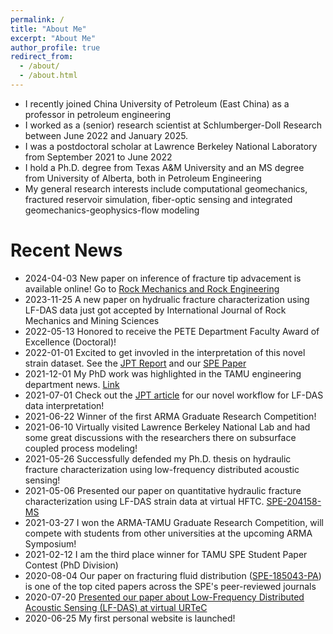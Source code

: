 ```yaml
---
permalink: /
title: "About Me"
excerpt: "About Me"
author_profile: true
redirect_from: 
  - /about/
  - /about.html
---
```


- I recently joined China University of Petroleum (East China) as a professor in petroleum engineering
- I worked as a (senior) research scientist at Schlumberger-Doll Research between June 2022 and January 2025.
- I was a postdoctoral scholar at Lawrence Berkeley National Laboratory from September 2021 to June 2022
- I hold a Ph.D. degree from Texas A&M University and an MS degree from University of Alberta, both in Petroleum Engineering
- My general research interests include computational geomechanics, fractured reservoir simulation, fiber-optic sensing and integrated geomechanics-geophysics-flow modeling

Recent News
======

- 2024-04-03 New paper on inference of fracture tip advacement is available online! Go to [Rock Mechanics and Rock Engineering](https://link.springer.com/article/10.1007/s00603-024-03853-2)
- 2023-11-25 A new paper on hydrualic fracture characterization using LF-DAS data just got accepted by International Journal of Rock Mechanics and Mining Sciences 
- 2022-05-13 Honored to receive the PETE Department Faculty Award of Excellence (Doctoral)!
- 2022-01-01 Excited to get invovled in the interpretation of this novel strain dataset. See the [JPT Report](https://jpt.spe.org/the-sound-of-one-fracture-flowing) and our [SPE Paper](https://doi.org/10.2118/208587-PA)
- 2021-12-01 My PhD work was highlighted in the TAMU engineering department news. [Link](https://engineering.tamu.edu/news/2021/11/pete-new-algorithm-efficiently-diagnoses-shale-fracture-results-from-fiber-optic-data.html)
- 2021-07-01 Check out the [JPT article](https://jpt.spe.org/fracture-hits-and-hydraulic-fracture-geometry-characterization-using-low-frequency-distributed-acoustic-sensing-strain-data) for our novel workflow for LF-DAS data interpretation!
- 2021-06-22 Winner of the first ARMA Graduate Research Competition!
- 2021-06-10 Virtually visited Lawrence Berkeley National Lab and had some great discussions with the researchers there on subsurface coupled process modeling!
- 2021-05-26 Successfully defended my Ph.D. thesis on hydraulic fracture characterization using low-frequency distributed acoustic sensing!
- 2021-05-06 Presented our paper on quantitative hydraulic fracture characterization using LF-DAS strain data at virtual HFTC. [SPE-204158-MS](https://doi.org/10.2118/204158-MS)
- 2021-03-27 I won the ARMA-TAMU Graduate Research Competition, will compete with students from other universities at the upcoming ARMA Symposium!
- 2021-02-12 I am the third place winner for TAMU SPE Student Paper Contest (PhD Division)
- 2020-08-04 Our paper on fracturing fluid distribution ([SPE-185043-PA](https://doi.org/10.2118/185043-PA)) is one of the top cited papers across the SPE's peer-reviewed journals
- 2020-07-20 [Presented our paper about Low-Frequency Distributed Acoustic Sensing (LF-DAS) at virtual URTeC](https://www.onepetro.org/conference-paper/URTEC-2020-2948-MS)
- 2020-06-25 My first personal website is launched!
